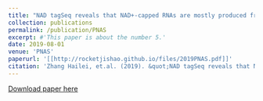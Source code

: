 ```yaml
---
title: "NAD tagSeq reveals that NAD+-capped RNAs are mostly produced from a large number of proteincoding genes in Arabidopsis"
collection: publications
permalink: /publication/PNAS
excerpt: #'This paper is about the number 5.'
date: 2019-08-01
venue: 'PNAS'
paperurl: '[[http://rocketjishao.github.io/files/2019PNAS.pdf]]'
citation: 'Zhang Hailei, et.al. (2019). &quot;NAD tagSeq reveals that NAD+-capped RNAs are mostly produced from a large number of proteincoding genes in Arabidopsis&quot; <i>PNAS</i>. 1(1).'
---
```

[Download paper here](http://rocketjishao.github.io/files/2019PNAS.pdf)
